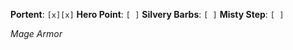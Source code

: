 **Portent**: `[x][x]`
**Hero Point**: `[ ]`
**Silvery Barbs**: `[ ]`
**Misty Step**: `[ ]`

*Mage Armor*
